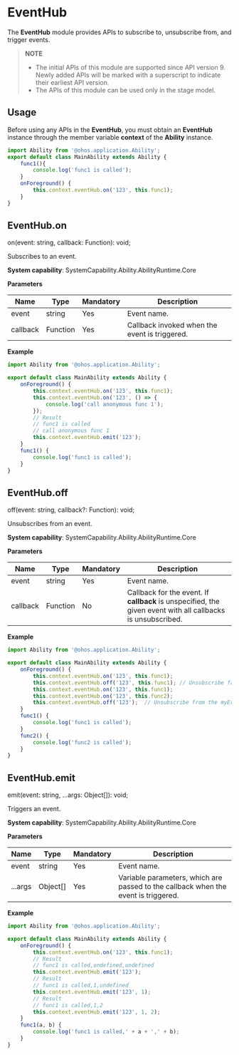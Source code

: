 # EventHub

The **EventHub** module provides APIs to subscribe to, unsubscribe from, and trigger events.

> **NOTE**
>
>  - The initial APIs of this module are supported since API version 9. Newly added APIs will be marked with a superscript to indicate their earliest API version. 
>  - The APIs of this module can be used only in the stage model.

## Usage

Before using any APIs in the **EventHub**, you must obtain an **EventHub** instance through the member variable **context** of the **Ability** instance.

```ts
import Ability from '@ohos.application.Ability';
export default class MainAbility extends Ability {
    func1(){
        console.log('func1 is called');
    }
    onForeground() {
        this.context.eventHub.on('123', this.func1);
    }
}
```

## EventHub.on

on(event: string, callback: Function): void;

Subscribes to an event.

**System capability**: SystemCapability.Ability.AbilityRuntime.Core

**Parameters**

| Name| Type| Mandatory| Description|
| -------- | -------- | -------- | -------- |
| event | string | Yes| Event name.|
| callback | Function | Yes| Callback invoked when the event is triggered.|

**Example**
    
  ```ts
  import Ability from '@ohos.application.Ability';
  
  export default class MainAbility extends Ability {
      onForeground() {
          this.context.eventHub.on('123', this.func1);
          this.context.eventHub.on('123', () => {
              console.log('call anonymous func 1');
          });
          // Result
          // func1 is called
          // call anonymous func 1
          this.context.eventHub.emit('123'); 
      }
      func1() {
          console.log('func1 is called');
      }
  }
  ```


## EventHub.off

off(event: string, callback?: Function): void;

Unsubscribes from an event. 

**System capability**: SystemCapability.Ability.AbilityRuntime.Core

**Parameters**

| Name| Type| Mandatory| Description|
| -------- | -------- | -------- | -------- |
| event | string | Yes| Event name.|
| callback | Function | No| Callback for the event. If **callback** is unspecified, the given event with all callbacks is unsubscribed.|

**Example**
    
  ```ts
  import Ability from '@ohos.application.Ability';
  
  export default class MainAbility extends Ability {
      onForeground() {
          this.context.eventHub.on('123', this.func1);
          this.context.eventHub.off('123', this.func1); // Unsubscribe from the myEvent event with the callback eventFunc1.
          this.context.eventHub.on('123', this.func1);
          this.context.eventHub.on('123', this.func2);
          this.context.eventHub.off('123');  // Unsubscribe from the myEvent event with all the callbacks (eventFunc1 and eventFunc2).
      }
      func1() {
          console.log('func1 is called');
      }
      func2() {
          console.log('func2 is called');
      }
  }
  ```


## EventHub.emit

emit(event: string, ...args: Object[]): void;

Triggers an event.

**System capability**: SystemCapability.Ability.AbilityRuntime.Core

**Parameters**

| Name| Type| Mandatory| Description|
| -------- | -------- | -------- | -------- |
| event | string | Yes| Event name.|
| ...args | Object[] | Yes| Variable parameters, which are passed to the callback when the event is triggered.|

**Example**
    
  ```ts
  import Ability from '@ohos.application.Ability';
  
  export default class MainAbility extends Ability {
      onForeground() {
          this.context.eventHub.on('123', this.func1);
          // Result
          // func1 is called,undefined,undefined
          this.context.eventHub.emit('123');
          // Result
          // func1 is called,1,undefined
          this.context.eventHub.emit('123', 1);
          // Result
          // func1 is called,1,2
          this.context.eventHub.emit('123', 1, 2);
      }
      func1(a, b) {
          console.log('func1 is called,' + a + ',' + b);
      }
  }
  ```
